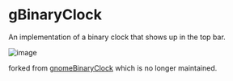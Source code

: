 # gBinaryClock
An implementation of a binary clock that shows up in the top bar.

![image](https://github.com/Isopolito/gBinaryClock/assets/13524742/15e24596-0036-4419-9f1c-70d3c101ebc0)


forked from [gnomeBinaryClock](https://github.com/vancha/gnomeShellBinaryClock) which is no longer maintained.
